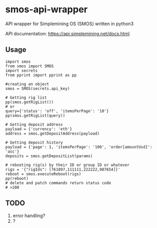 # smos-api-wrapper
API wrapper for Simplemining OS (SMOS) written in python3

API documentation: https://api.simplemining.net/docs.html

## Usage

```
import smos
from smos import SMOS
import secrets
from pprint import pprint as pp

#creating an object
smos = SMOS(secrets.api_key)

# Getting rig list
pp(smos.getRigList())
# or
query={'status': 'off', 'itemsPerPage': '10'}
pp(smos.getRigList(query))

# Getting deposit address
payload = {'currency': 'eth'}
address = smos.getDepositAddress(payload)

# Getting deposit history
payload = {'page': 1, 'itemsPerPage': '100', 'order[amountUsd]': 'asc'}
deposits = smos.getDepositList(params)

# rebooting rig(s) by their ID or group ID or whatever
rigs = '{"rigIds": [761897,111111,222222,987654]}'
reboot = smos.executeReboot(rigs)
pp(reboot) 
# delete and patch commands return status code
# >200

```

## TODO
1. error handling?
2. ?
